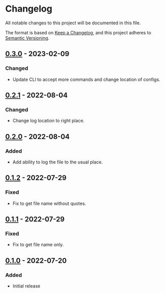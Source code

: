 # Changelog

All notable changes to this project will be documented in this file.

The format is based on [Keep a Changelog](https://keepachangelog.com/en/1.1.0/), and
this project adheres to [Semantic Versioning](https://semver.org/spec/v2.0.0.html).

## [0.3.0] - 2023-02-09

### Changed

- Update CLI to accept more commands and change location of configs.

## [0.2.1] - 2022-08-04

### Changed

- Change log location to right place.

## [0.2.0] - 2022-08-04

### Added

- Add ability to log the file to the usual place.

## [0.1.2] - 2022-07-29

### Fixed

- Fix to get file name without quotes.

## [0.1.1] - 2022-07-29

### Fixed

- Fix to get file name only.

## [0.1.0] - 2022-07-20

### Added

- Initial release

[0.3.0]: https://github.com/itsrobli/sh-to-telegram/compare/v0.2.1...v0.3.0
[0.2.1]: https://github.com/itsrobli/sh-to-telegram/compare/v0.2.0...v0.2.1
[0.2.0]: https://github.com/itsrobli/sh-to-telegram/compare/v0.1.2...v0.2.0
[0.1.2]: https://github.com/itsrobli/sh-to-telegram/compare/v0.1.1...v0.1.2
[0.1.1]: https://github.com/itsrobli/sh-to-telegram/compare/v0.1.0...v0.1.1
[0.1.0]: https://github.com/itsrobli/sh-to-telegram/releases/tag/v0.1.0

